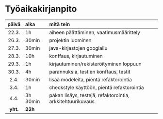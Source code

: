 # Työaikakirjanpito

|  päivä   | aika          | mitä tein                                                  |
| :------: | :------------ | :--------------------------------------------------------- |
|  22.3.   | 1h            | aiheen päättäminen, vaatimusmäärittely                     |
|  26.3.   | 30min         | projektin luominen                                         |
|  27.3.   | 30min         | java-kirjastojen googlailu                                 |
|  28.3.   | 10h           | konffaus, kirjautuminen                                    |
|  29.3.   | 1h            | kirjautuminen/rekisteröityminen loppuun                    |
|  30.3.   | 4h            | parannuksia, testien konffaus, testit                      |
|   2.4.   | 30min         | lisää modeleita, pientä refaktorointia                     |
|   3.4.   | 1h            | checkstyle käyttöön, pientä refaktorointia                 |
|   4.4.   | 3h 30min      | pakan lisäys, testejä, refaktorointia, arkkitehtuurikuvaus |
| **yht.** | **22h**       |                                                            |
